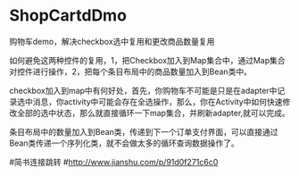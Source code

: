 # ShopCartdDmo
购物车demo，解决checkbox选中复用和更改商品数量复用


如何避免这两种控件的复用，1，把Checkbox加入到Map集合中，通过Map集合对控件进行操作，2，把每个条目布局中的商品数量加入到Bean类中。

checkbox加入到map中有何好处，首先，你购物车不可能是只是在adapter中记录选中消息，你activity中可能会存在全选操作，那么，你在Activity中如何快速修改全部的选中状态，那么就直接循环一下map集合，并刷新adapter,就可以完成。

条目布局中的数量加入到Bean类，传递到下一个订单支付界面，可以直接通过Bean类传递一个序列化类，就不会做太多的循环查询数据操作了。



#简书连接跳转
#http://www.jianshu.com/p/91d0f271c6c0
